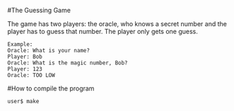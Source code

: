 #The Guessing Game

The game has two players: the oracle, who knows a secret number and the player has to guess that number.
The player only gets one guess.

```
Example:
Oracle: What is your name?
Player: Bob
Oracle: What is the magic number, Bob?
Player: 123
Oracle: TOO LOW
```

#How to compile the program
```Terminal
user$ make
```
